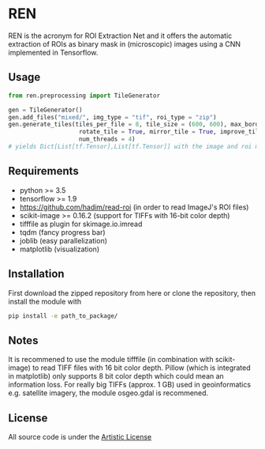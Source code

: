 REN
===

REN is the acronym for ROI Extraction Net and it offers the automatic extraction of ROIs as binary mask in (microscopic) images using a CNN implemented in Tensorflow.

Usage
-----

```Python
from ren.preprocessing import TileGenerator

gen = TileGenerator()
gen.add_files("mixed/", img_type = "tif", roi_type = "zip")
gen.generate_tiles(tiles_per_file = 8, tile_size = (600, 600), max_border_fill_fac = 0.1, \
                    rotate_tile = True, mirror_tile = True, improve_tile = True, \
                    num_threads = 4)
# yields Dict[List[tf.Tensor],List[tf.Tensor]] with the image and roi mask tiles

```

Requirements
------------

* python >= 3.5
* tensorflow >= 1.9
* https://github.com/hadim/read-roi (in order to read ImageJ's ROI files)
* scikit-image >= 0.16.2 (support for TIFFs with 16-bit color depth)
* tifffile as plugin for skimage.io.imread
* tqdm (fancy progress bar)
* joblib (easy parallelization)
* matplotlib (visualization)

Installation
------------

First download the zipped repository from here or clone the repository, then install the module with

```bash
pip install -e path_to_package/
```

Notes
-----
It is recommened to use the module tifffile (in combination with scikit-image) to read TIFF files with 16 bit color depth. Pillow (which is integrated in matplotlib) only supports 8 bit color depth which could mean an information loss. For really big TIFFs (approx. 1 GB) used in geoinformatics e.g. satellite imagery, the module osgeo.gdal is recommened.

License
-------
All source code is under the <a href="https://opensource.org/licenses/artistic-license-2.0">Artistic License</a>
